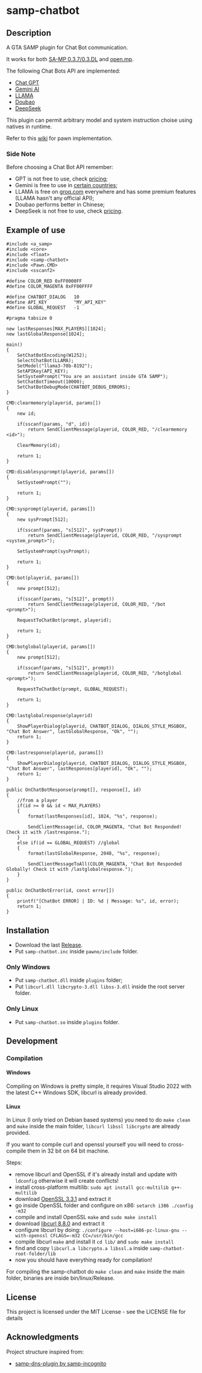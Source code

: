 # samp-chatbot


## Description

A GTA SAMP plugin for Chat Bot communication.

It works for both [SA-MP 0.3.7/0.3.DL](https://www.sa-mp.mp/) and [open.mp](https://www.open.mp/).

The following Chat Bots API are implemented:
* [Chat GPT](https://platform.openai.com/docs/quickstart)
* [Gemini AI](https://ai.google.dev/)
* [LLAMA](https://groq.com/)
* [Doubao](https://www.doubao.com/)
* [DeepSeek](https://www.deepseek.com/)

This plugin can permit arbitrary model and system instruction choise using natives in runtime.

Refer to this [wiki](https://github.com/SimoSbara/samp-chatbot/wiki) for pawn implementation.

### Side Note
Before choosing a Chat Bot API remember:
* GPT is not free to use, check [pricing](https://openai.com/api/pricing/);
* Gemini is free to use in [certain countries](https://ai.google.dev/gemini-api/docs/available-regions?hl=it);
* LLAMA is free on [groq.com](https://groq.com/) everywhere and has some premium features (LLAMA hasn't any official API);
* Doubao performs better in Chinese;
* DeepSeek is not free to use, check [pricing](https://api-docs.deepseek.com/quick_start/pricing).


## Example of use
```
#include <a_samp>
#include <core>
#include <float>
#include <samp-chatbot>
#include <Pawn.CMD>
#include <sscanf2>

#define COLOR_RED 0xFF0000FF
#define COLOR_MAGENTA 0xFF00FFFF

#define CHATBOT_DIALOG   10
#define API_KEY          "MY_API_KEY"
#define GLOBAL_REQUEST   -1

#pragma tabsize 0

new lastResponses[MAX_PLAYERS][1024];
new lastGlobalResponse[1024];

main()
{
    SetChatBotEncoding(W1252);
    SelectChatBot(LLAMA);
    SetModel("llama3-70b-8192");
    SetAPIKey(API_KEY);
    SetSystemPrompt("You are an assistant inside GTA SAMP");
    SetChatBotTimeout(10000);
    SetChatBotDebugMode(CHATBOT_DEBUG_ERRORS);
}

CMD:clearmemory(playerid, params[])
{
    new id;

    if(sscanf(params, "d", id))
        return SendClientMessage(playerid, COLOR_RED, "/clearmemory <id>");

    ClearMemory(id);

    return 1;
}

CMD:disablesysprompt(playerid, params[])
{
    SetSystemPrompt("");

    return 1;
}

CMD:sysprompt(playerid, params[])
{
    new sysPrompt[512];

    if(sscanf(params, "s[512]", sysPrompt))
        return SendClientMessage(playerid, COLOR_RED, "/sysprompt <system_prompt>");

    SetSystemPrompt(sysPrompt);

    return 1;
}

CMD:bot(playerid, params[])
{
    new prompt[512];

    if(sscanf(params, "s[512]", prompt))
        return SendClientMessage(playerid, COLOR_RED, "/bot <prompt>");

    RequestToChatBot(prompt, playerid);

    return 1;
}

CMD:botglobal(playerid, params[])
{
    new prompt[512];

    if(sscanf(params, "s[512]", prompt))
        return SendClientMessage(playerid, COLOR_RED, "/botglobal <prompt>");

    RequestToChatBot(prompt, GLOBAL_REQUEST);

    return 1;
}

CMD:lastglobalresponse(playerid)
{
	ShowPlayerDialog(playerid, CHATBOT_DIALOG, DIALOG_STYLE_MSGBOX, "Chat Bot Answer", lastGlobalResponse, "Ok", "");
    return 1;
}

CMD:lastresponse(playerid, params[])
{
    ShowPlayerDialog(playerid, CHATBOT_DIALOG, DIALOG_STYLE_MSGBOX, "Chat Bot Answer", lastResponses[playerid], "Ok", "");
    return 1;
}

public OnChatBotResponse(prompt[], response[], id)
{
    //from a player
    if(id >= 0 && id < MAX_PLAYERS)
    {
        format(lastResponses[id], 1024, "%s", response);

        SendClientMessage(id, COLOR_MAGENTA, "Chat Bot Responded! Check it with /lastresponse.");
    }
    else if(id == GLOBAL_REQUEST) //global
    {
        format(lastGlobalResponse, 2048, "%s", response);

        SendClientMessageToAll(COLOR_MAGENTA, "Chat Bot Responded Globally! Check it with /lastglobalresponse.");
    }
}

public OnChatBotError(id, const error[])
{
    printf("[ChatBot ERROR] | ID: %d | Message: %s", id, error);
    return 1;
}
```
## Installation
* Download the last [Release](https://github.com/SimoSbara/samp-chatbot/releases).
* Put ```samp-chatbot.inc``` inside ```pawno/include``` folder.
  
### Only Windows
* Put ```samp-chatbot.dll``` inside ```plugins``` folder;
* Put ```libcurl.dll libcrypto-3.dll libss-3.dll``` inside the root server folder.
  
### Only Linux
* Put ```samp-chatbot.so``` inside ```plugins``` folder.

## Development

### Compilation

#### Windows
Compiling on Windows is pretty simple, it requires Visual Studio 2022 with the latest C++ Windows SDK, libcurl is already provided.

#### Linux
In Linux (I only tried on Debian based systems) you need to do ```make clean``` and ```make``` inside the main folder, ```libcurl libssl libcrypto``` are already provided.

If you want to compile curl and openssl yourself you will need to cross-compile them in 32 bit on 64 bit machine.

Steps:
* remove libcurl and OpenSSL if it's already install and update with ```ldconfig``` otherwise it will create conflicts!
* install cross-platform multilib: ```sudo apt install gcc-multilib g++-multilib```
* download [OpenSSL 3.3.1](https://github.com/openssl/openssl/releases/tag/openssl-3.3.1) and extract it
* go inside OpenSSL folder and configure on x86: ```setarch i386 ./config -m32```
* compile and install OpenSSL ```make``` and ```sudo make install```
* download [libcurl 8.8.0](https://github.com/curl/curl) and extract it
* configure libcurl by doing: ```./configure --host=i686-pc-linux-gnu --with-openssl CFLAGS=-m32 CC=/usr/bin/gcc```
* compile libcurl ```make``` and install it ```cd lib/``` and ```sudo make install```
* find and copy ```libcurl.a libcrypto.a libssl.a``` inside ```samp-chatbot-root-folder/lib```
* now you should have everything ready for compilation!

For compiling the samp-chatbot do ```make clean``` and ```make``` inside the main folder, binaries are inside bin/linux/Release.

## License
This project is licensed under the MIT License - see the LICENSE file for details

## Acknowledgments
Project structure inspired from:
* [samp-dns-plugin by samp-incognito](https://github.com/samp-incognito/samp-dns-plugin)
